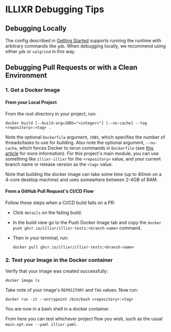 # ILLIXR Debugging Tips


## Debugging Locally
The config described in [Getting Started][10] supports running the runtime with
    arbitrary commands like `gdb`.
When debugging locally, we recommend using either `gdb` or `valgrind` in this way.

## Debugging Pull Requests or with a Clean Environment
### 1. Get a Docker Image
#### From your Local Project
From the root directory in your project, run:

<!--- language: lang-shell -->
    docker build [--build-arg=JOBS="<integer>"] [--no-cache] --tag <repository>:<tag> .

Note the optional `Dockerfile` argument, `JOBS`, which specifies the number of threads/tasks to use for building.
Also note the optional argument, `--no-cache`, which forces Docker to rerun commands in `Dockerfile`
    (see [this article][1] for more information).
For this project's main module, you can use something like `illixr-illixr` for the `<repository>` value,
    and your current branch name or release version as the `<tag>` value.

Note that building the docker image can take some time (up to 40min on a 4-core desktop machine) and uses somewhere between 2-4GB of RAM.

#### From a GitHub Pull Request's CI/CD Flow
Follow these steps when a CI/CD build fails on a PR:

-   Click `details` on the failing build.

-   In the build view go to the Push Docker Image tab and copy the `docker push ghcr.io/illixr/illixr-tests:<branch-name>` command.

-   Then in your terminal, run:

    <!--- language: lang-shell -->

        docker pull ghcr.io/illixr/illixr-tests:<branch-name>

### 2. Test your Image in the Docker container
Verify that your image was created successfully:

<!--- language: lang-shell -->
    docker image ls

Take note of your image's `REPOSITORY` and `TAG` values.
Now run:

<!--- language: lang-shell -->
    docker run -it --entrypoint /bin/bash <repository>:<tag>

You are now in a bash shell in a docker container.

From here you can test whichever project flow you wish, such as the usual `main.opt.exe --yaml illixr.yaml`.


[//]: # (- References -)

[1]:    https://www.baeldung.com/linux/docker-build-cache

[//]: # (- Internal -)

[10]:   getting_started.md
